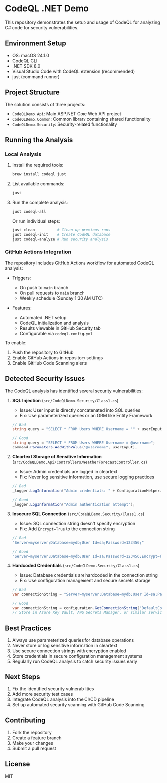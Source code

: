 # CodeQL .NET Demo

This repository demonstrates the setup and usage of CodeQL for analyzing C# code for security vulnerabilities.

## Environment Setup

- OS: macOS 24.1.0
- CodeQL CLI
- .NET SDK 8.0
- Visual Studio Code with CodeQL extension (recommended)
- just (command runner)

## Project Structure

The solution consists of three projects:
- `CodeQLDemo.Api`: Main ASP.NET Core Web API project
- `CodeQLDemo.Common`: Common library containing shared functionality
- `CodeQLDemo.Security`: Security-related functionality

## Running the Analysis

### Local Analysis

1. Install the required tools:
   ```bash
   brew install codeql just
   ```

2. List available commands:
   ```bash
   just
   ```

3. Run the complete analysis:
   ```bash
   just codeql-all
   ```

   Or run individual steps:
   ```bash
   just clean          # Clean up previous runs
   just codeql-init    # Create CodeQL database
   just codeql-analyze # Run security analysis
   ```

### GitHub Actions Integration

The repository includes GitHub Actions workflow for automated CodeQL analysis:

- Triggers:
  - On push to `main` branch
  - On pull requests to `main` branch
  - Weekly schedule (Sunday 1:30 AM UTC)

- Features:
  - Automated .NET setup
  - CodeQL initialization and analysis
  - Results viewable in GitHub Security tab
  - Configurable via `codeql-config.yml`

To enable:
1. Push the repository to GitHub
2. Enable GitHub Actions in repository settings
3. Enable GitHub Code Scanning alerts

## Detected Security Issues

The CodeQL analysis has identified several security vulnerabilities:

1. **SQL Injection** (`src/CodeQLDemo.Security/Class1.cs`)
   - Issue: User input is directly concatenated into SQL queries
   - Fix: Use parameterized queries or an ORM like Entity Framework
   ```csharp
   // Bad
   string query = "SELECT * FROM Users WHERE Username = '" + userInput + "'";
   
   // Good
   string query = "SELECT * FROM Users WHERE Username = @username";
   command.Parameters.AddWithValue("@username", userInput);
   ```

2. **Cleartext Storage of Sensitive Information** (`src/CodeQLDemo.Api/Controllers/WeatherForecastController.cs`)
   - Issue: Admin credentials are logged in cleartext
   - Fix: Never log sensitive information, use secure logging practices
   ```csharp
   // Bad
   _logger.LogInformation("Admin credentials: " + ConfigurationHelper.GetAdminCredentials());
   
   // Good
   _logger.LogInformation("Admin authentication attempt");
   ```

3. **Insecure SQL Connection** (`src/CodeQLDemo.Security/Class1.cs`)
   - Issue: SQL connection string doesn't specify encryption
   - Fix: Add `Encrypt=True` to the connection string
   ```csharp
   // Bad
   "Server=myserver;Database=mydb;User Id=sa;Password=123456;"
   
   // Good
   "Server=myserver;Database=mydb;User Id=sa;Password=123456;Encrypt=True;"
   ```

4. **Hardcoded Credentials** (`src/CodeQLDemo.Security/Class1.cs`)
   - Issue: Database credentials are hardcoded in the connection string
   - Fix: Use configuration management and secure secrets storage
   ```csharp
   // Bad
   var connectionString = "Server=myserver;Database=mydb;User Id=sa;Password=123456;";
   
   // Good
   var connectionString = configuration.GetConnectionString("DefaultConnection");
   // Store in Azure Key Vault, AWS Secrets Manager, or similar service
   ```

## Best Practices

1. Always use parameterized queries for database operations
2. Never store or log sensitive information in cleartext
3. Use secure connection strings with encryption enabled
4. Store credentials in secure configuration management systems
5. Regularly run CodeQL analysis to catch security issues early

## Next Steps

1. Fix the identified security vulnerabilities
2. Add more security test cases
3. Integrate CodeQL analysis into the CI/CD pipeline
4. Set up automated security scanning with GitHub Code Scanning

## Contributing

1. Fork the repository
2. Create a feature branch
3. Make your changes
4. Submit a pull request

## License

MIT 